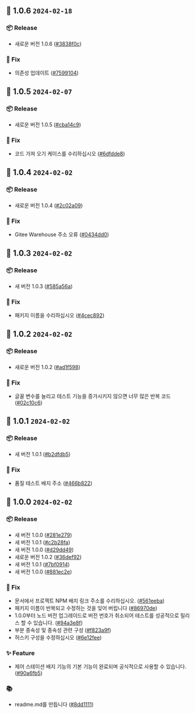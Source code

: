 ## 🎉 1.0.6 `2024-02-18`
### 📦 Release
- 새로운 버전 1.0.6 ([#3838f0c](https://github.com/kwooshung/ConsoleBadge/commit/3838f0cbc3e5adc391d060754fc7adaac2a3e583))
### 🐛 Fix
- 의존성 업데이트 ([#7599104](https://github.com/kwooshung/ConsoleBadge/commit/7599104db7f9cef3499f91062ad449372a5c4eb6))

## 🎉 1.0.5 `2024-02-07`
### 📦 Release
- 새로운 버전 1.0.5 ([#cba14c9](https://github.com/kwooshung/ConsoleBadge/commit/cba14c9dd35d5592705f758d1dc97723a5dffc6d))
### 🐛 Fix
- 코드 가져 오기 케이스를 수리하십시오 ([#6dfdde8](https://github.com/kwooshung/ConsoleBadge/commit/6dfdde82ceb4a75bc662e9da9d0aef3e67fc9a66))

## 🎉 1.0.4 `2024-02-02`
### 📦 Release
- 새로운 버전 1.0.4 ([#2c02a09](https://github.com/kwooshung/ConsoleBadge/commit/2c02a09317837305e0a897679e1ecf6e7688ae49))
### 🐛 Fix
- Gitee Warehouse 주소 오류 ([#0434dd0](https://github.com/kwooshung/ConsoleBadge/commit/0434dd0e228d635fddd27f7c832ff8791323fe06))

## 🎉 1.0.3 `2024-02-02`
### 📦 Release
- 새 버전 1.0.3 ([#585a56a](https://github.com/kwooshung/ConsoleBadge/commit/585a56a2dbb9456b57d02a3a630604274f4e7187))
### 🐛 Fix
- 패키지 이름을 수리하십시오 ([#4cec892](https://github.com/kwooshung/ConsoleBadge/commit/4cec8928131638f5bb2da660b4772b3030fcbc39))

## 🎉 1.0.2 `2024-02-02`
### 📦 Release
- 새로운 버전 1.0.2 ([#ad1f598](https://github.com/kwooshung/ConsoleBadge/commit/ad1f5981079b4c8b4ac142f036609765864819fd))
### 🐛 Fix
- 글꼴 변수를 늘리고 테스트 기능을 증가시키지 않으면 너무 많은 반복 코드 ([#02c10c6](https://github.com/kwooshung/ConsoleBadge/commit/02c10c6a0b3f40a364a9e8844207d8366ac4639a))

## 🎉 1.0.1 `2024-02-02`
### 📦 Release
- 새 버전 1.0.1 ([#b2dfdb5](https://github.com/kwooshung/ConsoleBadge/commit/b2dfdb5c78b2bf4eac4642e4cdac0c0946739d0b))
### 🐛 Fix
- 품질 테스트 배지 주소 ([#466b822](https://github.com/kwooshung/ConsoleBadge/commit/466b822fc2b821fee96b0242a0e49a8bf994eb56))

## 🎉 1.0.0 `2024-02-02`
### 📦 Release
- 새 버전 1.0.0 ([#281e279](https://github.com/kwooshung/ConsoleBadge/commit/281e279ee76c2a9cca2c7e51c3e2060a37e0147c))
- 새 버전 1.0.1 ([#c2b28fa](https://github.com/kwooshung/ConsoleBadge/commit/c2b28fa6091bb43e73bf5358d02f1f5bf5ee498a))
- 새 버전 1.0.0 ([#d29dd49](https://github.com/kwooshung/ConsoleBadge/commit/d29dd4904c2e0e9e8683a444b70ea8e711959e1c))
- 새로운 버전 1.0.2 ([#36def92](https://github.com/kwooshung/ConsoleBadge/commit/36def92822550e05f8306ab4f5fecc6211a14c50))
- 새 버전 1.0.1 ([#7bf0914](https://github.com/kwooshung/ConsoleBadge/commit/7bf09140cae13725686f185a1bf29d7a5775f668))
- 새 버전 1.0.0 ([#881ec2e](https://github.com/kwooshung/ConsoleBadge/commit/881ec2e1df55e9d99db9f8555f2f02cfae887eec))
### 🐛 Fix
- 문서에서 프로젝트 NPM 배지 링크 주소를 수리하십시오. ([#561eeba](https://github.com/kwooshung/ConsoleBadge/commit/561eeba8dbd4080df1f034f5a9912acff4277ced))
- 패키지 이름이 반복되고 수정하는 것을 잊어 버립니다 ([#86970de](https://github.com/kwooshung/ConsoleBadge/commit/86970de6d0e9deb54e3fc2ab66c89bc0a6c64e87))
- 1.0.0부터 노드 버전 업그레이드로 버전 번호가 취소되어 테스트를 성공적으로 릴리스 할 수 있습니다. ([#94a3e8f](https://github.com/kwooshung/ConsoleBadge/commit/94a3e8f5ee4b5ce34e507948b6c66d956148203c))
- 부분 종속성 및 종속성 관련 구성 ([#f823a9f](https://github.com/kwooshung/ConsoleBadge/commit/f823a9f45ac5c7e93365fb82b43c1cbc5085b894))
- 허스키 구성을 수정하십시오 ([#6e12fee](https://github.com/kwooshung/ConsoleBadge/commit/6e12feeafce60daf3dcdf82138d95c66fb73dd1d))
### ✨ Feature
- 제어 스테이션 배지 기능의 기본 기능이 완료되며 공식적으로 사용할 수 있습니다. ([#90a6fb5](https://github.com/kwooshung/ConsoleBadge/commit/90a6fb5016c67c44c9c57e0fc632d9a82c831abd))
### 📚 
- readme.md를 만듭니다 ([#8dd1111](https://github.com/kwooshung/ConsoleBadge/commit/8dd1111bc8584d9f0f6fe4461019f43b4b625bf8))